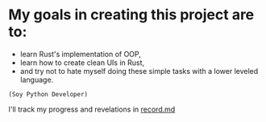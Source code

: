 # My goals in creating this project are to:
- learn Rust's implementation of OOP,
- learn how to create clean UIs in Rust,
- and try not to hate myself doing these simple tasks with a lower leveled language.

`(Soy Python Developer)`

I'll track my progress and revelations in [record.md](record.md)
